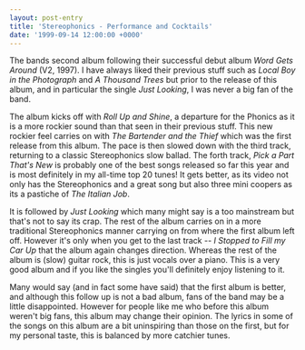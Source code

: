```yaml
---
layout: post-entry
title: 'Stereophonics - Performance and Cocktails'
date: '1999-09-14 12:00:00 +0000'
---
```

The bands second album following their successful debut album <cite>Word Gets Around</cite> (V2, 1997). I have always liked their previous stuff such as <cite>Local Boy in the Photograph</cite> and <cite>A Thousand Trees</cite> but prior to the release of this album, and in particular the single <cite>Just Looking</cite>, I was never a big fan of the band.

The album kicks off with <cite>Roll Up and Shine</cite>, a departure for the Phonics as it is a more rockier sound than that seen in their previous stuff. This new rockier feel carries on with <cite>The Bartender and the Thief</cite> which was the first release from this album. The pace is then slowed down with the third track, returning to a classic Stereophonics slow ballad. The forth track, <cite>Pick a Part That's New</cite> is probably one of the best songs released so far this year and is most definitely in my all-time top 20 tunes! It gets better, as its video not only has the Stereophonics and a great song but also three mini coopers as its a pastiche of <cite>The Italian Job</cite>.

It is followed by <cite>Just Looking</cite> which many might say is a too mainstream but that's not to say its crap. The rest of the album carries on in a more traditional Stereophonics manner carrying on from where the first album left off. However it's only when you get to the last track -- <cite>I Stopped to Fill my Car Up</cite> that the album again changes direction. Whereas the rest of the album is (slow) guitar rock, this is just vocals over a piano. This is a very good album and if you like the singles you'll definitely enjoy listening to it.

Many would say (and in fact some have said) that the first album is better, and although this follow up is not a bad album, fans of the band may be a little disappointed. However for people like me who before this album weren't big fans, this album may change their opinion. The lyrics in some of the songs on this album are a bit uninspiring than those on the first, but for my personal taste, this is balanced by more catchier tunes.
